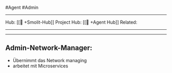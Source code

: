 #Agent #Admin
___
Hub: [[🎯 +Smolit-Hub]]
Project Hub: [[🎯 +Agent Hub]]
Related: 
___
___
## Admin-Network-Manager:
- Übernimmt das Network managing
- arbeitet mit Microservices

